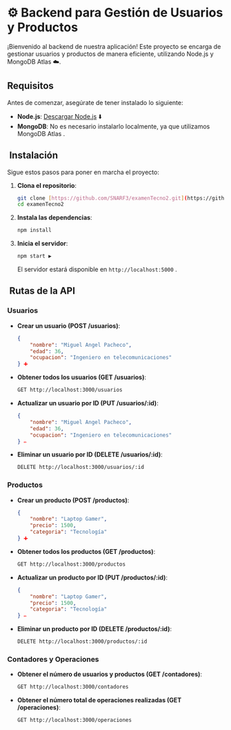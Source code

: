 # ⚙️ Backend para Gestión de Usuarios y Productos 

¡Bienvenido al backend de nuestra aplicación! Este proyecto se encarga de gestionar usuarios  y productos  de manera eficiente, utilizando Node.js  y MongoDB Atlas ☁️.

##  Requisitos

Antes de comenzar, asegúrate de tener instalado lo siguiente:

-   **Node.js**: [Descargar Node.js](https://nodejs.org/) ⬇️
-   **MongoDB**: No es necesario instalarlo localmente, ya que utilizamos MongoDB Atlas .

## ️ Instalación

Sigue estos pasos para poner en marcha el proyecto:

1.  **Clona el repositorio**:

    ```bash
    git clone [https://github.com/SNARF3/examenTecno2.git](https://github.com/SNARF3/examenTecno2.git) 
    cd examenTecno2
    ```

2.  **Instala las dependencias**:

    ```bash
    npm install 
    ```

3.  **Inicia el servidor**:

    ```bash
    npm start ▶️
    ```

    El servidor estará disponible en `http://localhost:5000` .

## ️ Rutas de la API

###  Usuarios

-   **Crear un usuario (POST /usuarios)**:

    ```json
    {
        "nombre": "Miguel Angel Pacheco",
        "edad": 36,
        "ocupacion": "Ingeniero en telecomunicaciones"
    } ➕
    ```

-   **Obtener todos los usuarios (GET /usuarios)**:

    ```bash
    GET http://localhost:3000/usuarios 
    ```

-   **Actualizar un usuario por ID (PUT /usuarios/:id)**:

    ```json
    {
        "nombre": "Miguel Angel Pacheco",
        "edad": 36,
        "ocupacion": "Ingeniero en telecomunicaciones"
    } ✏️
    ```

-   **Eliminar un usuario por ID (DELETE /usuarios/:id)**:

    ```bash
    DELETE http://localhost:3000/usuarios/:id ️
    ```

###  Productos

-   **Crear un producto (POST /productos)**:

    ```json
    {
        "nombre": "Laptop Gamer",
        "precio": 1500,
        "categoria": "Tecnología"
    } ➕
    ```

-   **Obtener todos los productos (GET /productos)**:

    ```bash
    GET http://localhost:3000/productos 
    ```

-   **Actualizar un producto por ID (PUT /productos/:id)**:

    ```json
    {
        "nombre": "Laptop Gamer",
        "precio": 1500,
        "categoria": "Tecnología"
    } ✏️
    ```

-   **Eliminar un producto por ID (DELETE /productos/:id)**:

    ```bash
    DELETE http://localhost:3000/productos/:id ️
    ```

###  Contadores y Operaciones

-   **Obtener el número de usuarios y productos (GET /contadores)**:

    ```bash
    GET http://localhost:3000/contadores 
    ```

-   **Obtener el número total de operaciones realizadas (GET /operaciones)**:

    ```bash
    GET http://localhost:3000/operaciones 
    ```